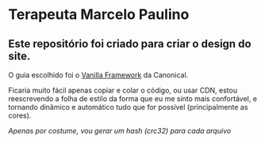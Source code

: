 # Terapeuta Marcelo Paulino

Este repositório foi criado para criar o design do site.
---
O guia escolhido foi o [Vanilla Framework](https://github.com/canonical/vanilla-framework) da Canonical.

Ficaria muito fácil apenas copiar e colar o código, ou usar CDN, estou reescrevendo a folha de estilo da forma que eu me sinto mais confortável, e tornando dinâmico e automático tudo que for possível (principalmente as cores).

*Apenas por costume, vou gerar um hash (crc32) para cada arquivo*
